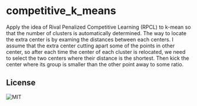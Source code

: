 # competitive_k_means
Apply the idea of Rival Penalized Competitive Learning (RPCL) to k-mean
so that the number of clusters is automatically determined. The way to locate the extra center is by
examing the distances between each centers. I assume that the extra center cutting apart some of the points in other center, so after each time the center of
each cluster is relocated, we need to select the two centers where their distance
is the shortest. Then kick the center where its group is smaller than the other
point away to some ratio. 

## License
![MIT](https://github.com/QLightman/k-means/blob/master/LICENSE)